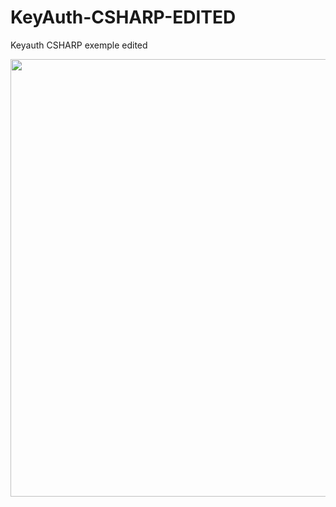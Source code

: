 # KeyAuth-CSHARP-EDITED
Keyauth CSHARP exemple edited


<div align="center">
<img src="https://cdn.discordapp.com/attachments/1138549088367943760/1141175096719974531/Screenshot_12.png" width="700px" />
</div>
